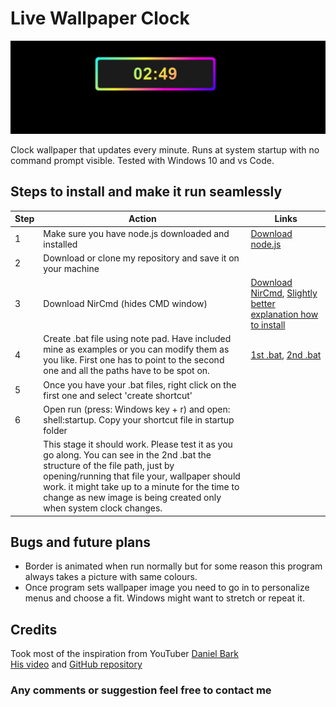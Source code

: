 # Live Wallpaper Clock

![Live Clock Wallpaper Screenshot](/clock.png "Live Clock Wallpaper")

Clock wallpaper that updates every minute.
Runs at system startup with no command prompt visible. Tested with Windows 10 and vs Code.

## Steps to install and make it run seamlessly

| Step | Action | Links |
|---|---|---|
| 1 | Make sure you have node.js downloaded and installed | [Download node.js](https://nodejs.org/en/download) |
| 2 | Download or clone my repository and save it on your machine| |
| 3 | Download NirCmd (hides CMD window) | [Download NirCmd](https://www.nirsoft.net/utils/nircmd.html), [Slightly better explanation how to install](https://whatsoftware.com/hidden-start-runs-batch-files-silently-without-flickering-console/) |
| 4 | Create .bat file using note pad. Have included mine as examples or you can modify them as you like. First one has to point to the second one and all the paths have to be spot on. | [1st .bat](/start-live-clock-wallpaper.bat), [2nd .bat](/live-clock-wallpaper.bat) |
| 5 | Once you have your .bat files, right click on the first one and select 'create shortcut' | |
| 6 | Open run (press: Windows key + r) and open: shell:startup. Copy your shortcut file in startup folder | |
| | This stage it should work. Please test it as you go along. You can see in the 2nd .bat the structure of the file path, just by opening/running that file your, wallpaper should work. it might take up to a minute for the time to change as new image is being created only when system clock changes. | |

## Bugs and future plans

- Border is animated when run normally but for some reason this program always takes a picture with same colours.
- Once program sets wallpaper image you need to go in to personalize menus and choose a fit. Windows might want to stretch or repeat it.

## Credits

Took most of the inspiration from YouTuber [Daniel Bark](https://www.youtube.com/@danielbark)  
[His video](https://www.youtube.com/watch?v=pATKLIrf-p0) and [GitHub repository](https://github.com/danba340/wallpaper-clock)

### Any comments or suggestion feel free to contact me
